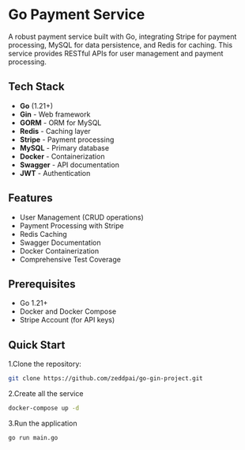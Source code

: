 # Go Payment Service

A robust payment service built with Go, integrating Stripe for payment processing, MySQL for data persistence, and Redis for caching. This service provides RESTful APIs for user management and payment processing.

## Tech Stack

- **Go** (1.21+)
- **Gin** - Web framework
- **GORM** - ORM for MySQL
- **Redis** - Caching layer
- **Stripe** - Payment processing
- **MySQL** - Primary database
- **Docker** - Containerization
- **Swagger** - API documentation
- **JWT** - Authentication

## Features

- User Management (CRUD operations)
- Payment Processing with Stripe
- Redis Caching
- Swagger Documentation
- Docker Containerization
- Comprehensive Test Coverage


## Prerequisites

- Go 1.21+
- Docker and Docker Compose
- Stripe Account (for API keys)

## Quick Start

1.Clone the repository:

```bash
git clone https://github.com/zeddpai/go-gin-project.git
```

2.Create all the service

```bash
docker-compose up -d
```

3.Run the application

```bash
go run main.go
```
